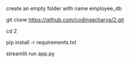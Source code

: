 create an empty folder with name employee_db


git clone https://github.com/codingacharya/2.git

cd 2

pip install -r requirements.txt

streamlit run app.py



